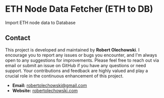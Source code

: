 # ETH Node Data Fetcher (ETH to DB)
Import ETH node data to Database



## Contact
This project is developed and maintained by **Robert Olechowski**. 
I encourage you to report any issues or bugs you encounter, and I'm always open to any suggestions for improvements. 
Please feel free to reach out via email or submit an issue on GitHub if you have any questions or need support. 
Your contributions and feedback are highly valued and play a crucial role in the continuous enhancement of this project.

- **Email:** [robertolechowski@gmail.com](mailto:robertolechowski@gmail.com)
- **Website:** [robertolechowski.com](https://robertolechowski.com/)